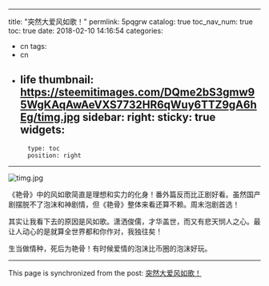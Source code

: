 
---
title: "突然大爱风如歌！"
permlink: 5pqgrw
catalog: true
toc_nav_num: true
toc: true
date: 2018-02-10 14:16:54
categories:
- cn
tags:
- cn
- life
thumbnail: https://steemitimages.com/DQme2bS3gmw95WgKAqAwAeVXS7732HR6qWuy6TTZ9gA6hEg/timg.jpg
sidebar:
    right:
        sticky: true
widgets:
    -
        type: toc
        position: right
---


![timg.jpg](https://steemitimages.com/DQme2bS3gmw95WgKAqAwAeVXS7732HR6qWuy6TTZ9gA6hEg/timg.jpg)

《艳骨》中的风如歌简直是理想和实力的化身！番外篇反而比正剧好看。虽然国产剧摆脱不了泡沫和神剧情，但《艳骨》整体来看还算不赖。周末泡剧首选！

其实让我看下去的原因是风如歌。潇洒俊儒，才华盖世，而又有悲天悯人之心。最让人动心的是就算全世界都和你作对，我独往矣！

生当做情种，死后为艳骨！有时候爱情的泡沫比币圈的泡沫好玩。

- - -

This page is synchronized from the post: [突然大爱风如歌！](https://steemit.com/@lemooljiang/5pqgrw)
